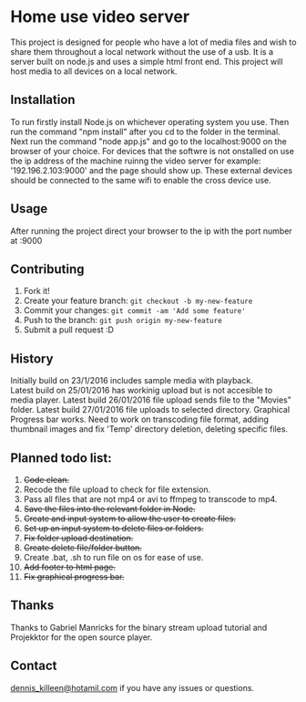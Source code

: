 
# Home use video server 
This project is designed for people who have a lot of media files and wish to share them throughout a local network without the use of a usb. It is a server built on node.js and uses a simple html front end. This project will host media to all devices on a local network.

## Installation
To run firstly install Node.js on whichever operating system you use. Then run the command "npm install" after you cd to the folder in the terminal. Next run the command "node app.js" and go to the localhost:9000 on the browser of your choice. For devices that the softwre is not onstalled on use the ip address of the machine ruinng the video server for example: '192.196.2.103:9000' and the page should show up. These external devices should be connected to the same wifi to enable the cross device use. 

## Usage
After running the project direct your browser to the ip with the port number at :9000

## Contributing
1. Fork it!
2. Create your feature branch: `git checkout -b my-new-feature`
3. Commit your changes: `git commit -am 'Add some feature'`
4. Push to the branch: `git push origin my-new-feature`
5. Submit a pull request :D
  
## History
Initially build on 23/1/2016 includes sample media with playback.  
Latest build on 25/01/2016 has workinig upload but is not accesible to media player.
Latest build 26/01/2016 file upload sends file to the "Movies" folder.
Latest build 27/01/2016 file uploads to selected directory. Graphical Progress bar works. Need to work on transcoding file format, adding thumbnail images and fix 'Temp' directory deletion, deleting specific files.  

## Planned todo list:
1.	~~Code clean.~~
2.	Recode the file upload to check for file extension.
3.	Pass all files that are not mp4 or avi to ffmpeg to transcode to mp4.
4.	~~Save the files into the relevant folder in Node.~~
5.	~~Create and input system to allow the user to create files.~~
6.	~~Set up an input system to delete files or folders.~~
7.	~~Fix folder upload destination.~~
8.	~~Create delete file/folder button.~~
9.	Create .bat, .sh to run file on os for ease of use.
10.	~~Add footer to html page.~~
11.	~~Fix graphical progress bar.~~    

## Thanks
Thanks to Gabriel Manricks for the binary stream upload tutorial and Projekktor for the open source player.  

## Contact 
dennis_killeen@hotamil.com if you have any issues or questions.

